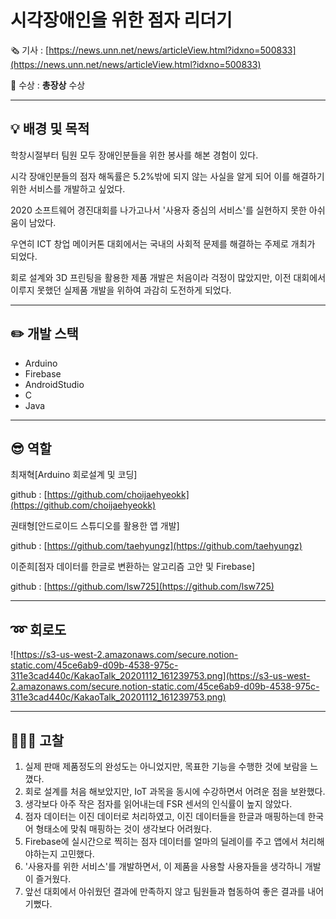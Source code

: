 # 시각장애인을 위한 점자 리더기

🗞 기사 : [https://news.unn.net/news/articleView.html?idxno=500833](https://news.unn.net/news/articleView.html?idxno=500833)

🥇 수상 : **총장상** 수상

---

## 💡 배경 및 목적

학창시절부터 팀원 모두 장애인분들을 위한 봉사를 해본 경험이 있다. 

시각 장애인분들의 점자 해독률은 5.2%밖에 되지 않는 사실을 알게 되어 이를 해결하기 위한 서비스를 개발하고 싶었다.

2020 소프트웨어 경진대회를 나가고나서 '사용자 중심의 서비스'를 실현하지 못한 아쉬움이 남았다.

우연히 ICT 창업 메이커톤 대회에서는 국내의 사회적 문제를 해결하는 주제로 개최가 되었다.

회로 설계와 3D 프린팅을 활용한 제품 개발은 처음이라 걱정이 많았지만, 이전 대회에서 이루지 못했던 실제품 개발을 위하여 과감히 도전하게 되었다.

---

## ✏️ 개발 스택

- Arduino
- Firebase
- AndroidStudio
- C
- Java

---

## 😎 역할

최재혁[Arduino 회로설계 및 코딩]

github : [https://github.com/choijaehyeokk](https://github.com/choijaehyeokk)

권태형[안드로이드 스튜디오를 활용한 앱 개발]

github : [https://github.com/taehyungz](https://github.com/taehyungz)

이준희[점자 데이터를 한글로 변환하는 알고리즘 고안 및 Firebase]

github : [https://github.com/lsw725](https://github.com/lsw725)

---

## ➿ 회로도

![https://s3-us-west-2.amazonaws.com/secure.notion-static.com/45ce6ab9-d09b-4538-975c-311e3cad440c/KakaoTalk_20201112_161239753.png](https://s3-us-west-2.amazonaws.com/secure.notion-static.com/45ce6ab9-d09b-4538-975c-311e3cad440c/KakaoTalk_20201112_161239753.png)

---

## 👨🏻‍💻 고찰

1. 실제 판매 제품정도의 완성도는 아니었지만, 목표한 기능을 수행한 것에 보람을 느꼈다.
2. 회로 설계를 처음 해보았지만, IoT 과목을 동시에 수강하면서 어려운 점을 보완했다.
3. 생각보다 아주 작은 점자를 읽어내는데 FSR 센서의 인식률이 높지 않았다.
4. 점자 데이터는 이진 데이터로 처리하였고, 이진 데이터들을 한글과 매핑하는데 한국어 형태소에 맞춰 매핑하는 것이 생각보다 어려웠다.
5. Firebase에 실시간으로 찍히는 점자 데이터를 얼마의 딜레이를 주고 앱에서 처리해야하는지 고민했다.
6. '사용자를 위한 서비스'를 개발하면서, 이 제품을 사용할 사용자들을 생각하니 개발이 즐거웠다.
7. 앞선 대회에서 아쉬웠던 결과에 만족하지 않고 팀원들과 협동하여 좋은 결과를 내어 기뻤다.
